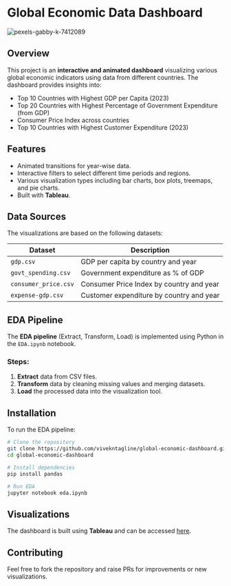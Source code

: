 # Global Economic Data Dashboard

![pexels-gabby-k-7412089](https://github.com/user-attachments/assets/ec3d1595-face-4e40-98f9-baf1ff87cbd2)

## Overview
This project is an **interactive and animated dashboard** visualizing various global economic indicators using data from different countries. The dashboard provides insights into:

- Top 10 Countries with Highest GDP per Capita (2023)
- Top 20 Countries with Highest Percentage of Government Expenditure (from GDP)
- Consumer Price Index across countries
- Top 10 Countries with Highest Customer Expenditure (2023)

## Features
- Animated transitions for year-wise data.
- Interactive filters to select different time periods and regions.
- Various visualization types including bar charts, box plots, treemaps, and pie charts.
- Built with **Tableau**.

## Data Sources
The visualizations are based on the following datasets:

| Dataset               | Description                     |
|---------------------|--------------------------------|
| `gdp.csv`           | GDP per capita by country and year |
| `govt_spending.csv` | Government expenditure as % of GDP |
| `consumer_price.csv` | Consumer Price Index by country and year |
| `expense-gdp.csv`    | Customer expenditure by country and year |

## EDA Pipeline
The **EDA pipeline** (Extract, Transform, Load) is implemented using Python in the `EDA.ipynb` notebook.

### Steps:
1. **Extract** data from CSV files.
2. **Transform** data by cleaning missing values and merging datasets.
3. **Load** the processed data into the visualization tool.

## Installation
To run the EDA pipeline:

```bash
# Clone the repository
git clone https://github.com/vivekntagline/global-economic-dashboard.git
cd global-economic-dashboard

# Install dependencies
pip install pandas

# Run EDA
jupyter notebook eda.ipynb
```

## Visualizations
The dashboard is built using **Tableau** and can be accessed [here](https://public.tableau.com/app/profile/vivek.nakrani/viz/GlobalEconomicData_17410875190210/Dashboard). 

## Contributing
Feel free to fork the repository and raise PRs for improvements or new visualizations.
